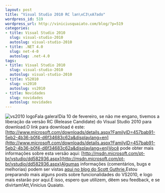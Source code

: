 ```yaml
--- 
layout: post
title: "Visual Studio 2010 RC lan\xC3\xA7ado"
wordpress_id: 519
wordpress_url: http://viniciusquaiato.com/blog/?p=519
categories: 
- title: Visual Studio 2010
  slug: visual-studio-2010
  autoslug: visual-studio-2010
- title: .NET 4.0
  slug: net-4-0
  autoslug: .net-4.0
tags: 
- title: Visual Studio 2010
  slug: visual-studio-2010
  autoslug: visual-studio-2010
- title: VS2010
  slug: vs2010
  autoslug: vs2010
- title: Novidades
  slug: novidades
  autoslug: novidades
---
```

![vs2010 logo](http://viniciusquaiato.com/blog/wp-content/uploads/2010/02/vs2010_logo.png "vs2010 logo")Fala galera!Dia 10 de fevereiro, se não me engano, tivemos a liberação da versão RC (Release Candidate) do Visual Studio 2010 para download.O link para download é este: [http://www.microsoft.com/downloads/details.aspx?FamilyID=457bab91-5eb2-4b36-b0f4-d6f34683c62a&displaylang=en](http://www.microsoft.com/downloads/details.aspx?FamilyID=457bab91-5eb2-4b36-b0f4-d6f34683c62a&displaylang=en)Você pode obter mais informações sobre esta versão aqui: [http://msdn.microsoft.com/pt-br/vstudio/dd582936.aspx](http://msdn.microsoft.com/pt-br/vstudio/dd582936.aspx)Algumas informações (comentários, bugs e melhorias) podem ser vistas [aqui no blog do Scott Guthrie.](http://weblogs.asp.net/scottgu/archive/2010/02/08/vs-2010-net-4-release-candidate.aspx)Estou preparando mais alguns posts sobre funcionalidades do VS2010, e logo mais estarão por aqui.É isso, espero que utilizem, dêem seu feedback, e se divirtam!Att,Vinicius Quaiato.
